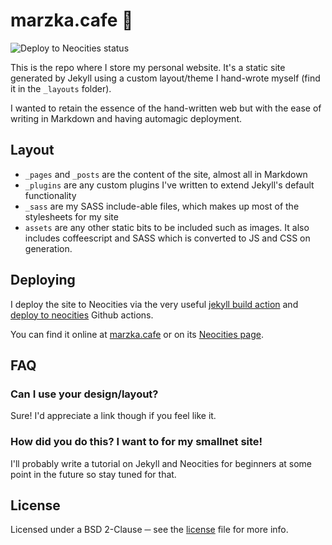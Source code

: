 # marzka.cafe 🌿
![Deploy to Neocities status](https://github.com/marzusia/marzka.cafe/actions/workflows/deploy.yaml/badge.svg)

This is the repo where I store my personal website. It's a static site generated by Jekyll using a custom layout/theme I hand-wrote myself (find it in the `_layouts` folder).

I wanted to retain the essence of the hand-written web but with the ease of writing in Markdown and having automagic deployment.

## Layout
* `_pages` and `_posts` are the content of the site, almost all in Markdown
* `_plugins` are any custom plugins I've written to extend Jekyll's default functionality
* `_sass` are my SASS include-able files, which makes up most of the stylesheets for my site
* `assets` are any other static bits to be included such as images. It also includes coffeescript and SASS which is converted to JS and CSS on generation.

## Deploying
I deploy the site to Neocities via the very useful [jekyll build action](https://github.com/jerryjvl/jekyll-build-action) and [deploy to neocities](https://github.com/jonchang/deploy-neocities) Github actions.

You can find it online at [marzka.cafe](https://neocities.org/site/marzka) or on its [Neocities page](https://neocities.org/site/marzka).

## FAQ
### Can I use your design/layout?
Sure! I'd appreciate a link though if you feel like it.

### How did you do this? I want to for my smallnet site!
I'll probably write a tutorial on Jekyll and Neocities for beginners at some point in the future so stay tuned for that.

## License
Licensed under a BSD 2-Clause ─ see the [license](LICENSE) file for more info.